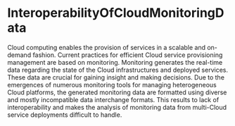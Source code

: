 # InteroperabilityOfCloudMonitoringData


Cloud computing enables the provision of services in a scalable and on-demand fashion. Current practices for efficient Cloud service provisioning management are based on monitoring. Monitoring generates the real-time data regarding the state of the Cloud infrastructures and deployed services. These data are crucial for gaining insight and making decisions. Due to the emergences of numerous monitoring tools for managing heterogeneous Cloud platforms, the generated monitoring data are formatted using diverse and mostly incompatible data interchange formats. This results to lack of interoperability and makes the analysis of monitoring data from multi-Cloud service deployments difficult to handle.
